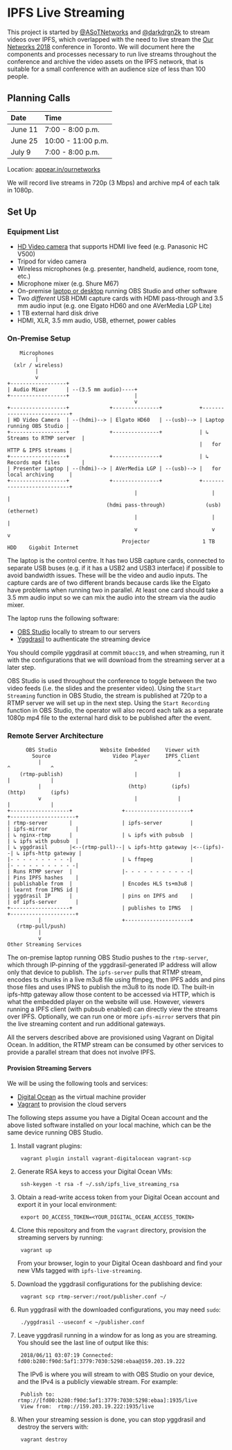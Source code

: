 IPFS Live Streaming
===================

This project is started by [@ASoTNetworks](https://github.com/ASoTNetworks) and
[@darkdrgn2k](https://github.com/darkdrgn2k) to stream videos over IPFS, which
overlapped with the need to live stream the [Our Networks 2018](https://ournetworks.ca)
conference in Toronto. We will document here the components and processes necessary
to run live streams throughout the conference and archive the video assets on the
IPFS network, that is suitable for a small conference with an audience size of less
than 100 people.

## Planning Calls

| Date    | Time              |
|:--------|:------------------|
| June 11 | 7:00  -  8:00 p.m.|
| June 25 | 10:00 - 11:00 p.m.|
| July 9  | 7:00  -  8:00 p.m.|

Location: [appear.in/ournetworks](https://appear.in/ournetworks)

We will record live streams in 720p (3 Mbps) and archive mp4 of each talk in 1080p.

## Set Up

### Equipment List

* [HD Video camera](https://video.ibm.com/blog/streaming-video-tips/live-streaming-cameras-select-the-best-for-you/)
  that supports HDMI live feed (e.g. Panasonic HC V500)
* Tripod for video camera
* Wireless microphones (e.g. presenter, handheld, audience, room tone, etc.)
* Microphone mixer (e.g. Shure M67)
* On-premise [laptop or desktop](https://obsproject.com/wiki/System-Requirements)
  running OBS Studio and other software
* Two _different_ USB HDMI capture cards with HDMI pass-through and 3.5 mm audio input
  (e.g. one Elgato HD60 and one AVerMedia LGP Lite)
* 1 TB external hard disk drive
* HDMI, XLR, 3.5 mm audio, USB, ethernet, power cables

### On-Premise Setup

```
    Microphones
         |
  (xlr / wireless)
         |
         v
+------------------+
| Audio Mixer      | --(3.5 mm audio)----+
+------------------+                     |
                                         v
+------------------+             +---------------+            +---------------------------+
| HD Video Camera  | --(hdmi)--> | Elgato HD60   | --(usb)--> | Laptop running OBS Studio |
+------------------+             +---------------+            | ↳ Streams to RTMP server  |
                                                              |   for HTTP & IPFS streams |
+------------------+             +---------------+            | ↳ Records mp4 files       |
| Presenter Laptop | --(hdmi)--> | AVerMedia LGP | --(usb)--> |   for local archiving     |
+------------------+             +---------------+            +---------------------------+
                                         |                        |               |
                                (hdmi pass-through)             (usb)         (ethernet)
                                         |                        |               |
                                         v                        v               v
                                     Projector                 1 TB HDD    Gigabit Internet
```

The laptop is the control centre. It has two USB capture cards, connected to separate USB
buses (e.g. if it has a USB2 and USB3 interface) if possible to avoid bandwidth issues. These
will be the video and audio inputs. The capture cards are of two different brands because
cards like the Elgato have problems when running two in parallel. At least one card should
take a 3.5 mm audio input so we can mix the audio into the stream via the audio mixer.

The laptop runs the following software:

* [OBS Studio](https://obsproject.com) locally to stream to our servers
* [Yggdrasil](https://github.com/yggdrasil-network/yggdrasil-go) to authenticate the
  streaming device

You should compile yggdrasil at commit `b0acc19`, and when streaming, run it with the
configurations that we will download from the streaming server at a later step.

OBS Studio is used throughout the conference to toggle between the two video feeds (i.e. 
the slides and the presenter video). Using the `Start Streaming` function in OBS Studio,
the stream is published at 720p to a RTMP server we will set up in the next step. Using
the `Start Recording` function in OBS Studio, the operator will also record each talk as
a separate 1080p mp4 file to the external hard disk to be published after the event.

### Remote Server Architecture

```
      OBS Studio              Website Embedded     Viewer with
        Source                    Video Player     IPFS Client
          |                              ^             ^                   ^             ^
    (rtmp-publish)                       |             |                   |             |
          |                            (http)        (ipfs)              (http)        (ipfs)
          v                              |             |                   |             |
+-------------------+                +---------------------+           +---------------------+
| rtmp-server       |                | ipfs-server         |           | ipfs-mirror         |
| ↳ nginx-rtmp      |                | ↳ ipfs with pubsub  |           | ↳ ipfs with pubsub  |
| ↳ yggdrasil       |<--(rtmp-pull)--| ↳ ipfs-http gateway |<--(ipfs)--| ↳ ipfs-http gateway |
|- - - - - - - - - -|                | ↳ ffmpeg            |           |- - - - - - - - - - -|
| Runs RTMP server  |                |- - - - - - - - - - -|           | Pins IPFS hashes    |
| publishable from  |                | Encodes HLS ts+m3u8 |           | learnt from IPNS id |
| yggdrasil IP      |                | pins on IPFS and    |           | of ipfs-server      |
+-------------------+                | publishes to IPNS   |           +---------------------+
          |                          +---------------------+
   (rtmp-pull/push)
          |
          v
Other Streaming Services
```

The on-premise laptop running OBS Studio pushes to the `rtmp-server`, which through
IP-pinning of the yggdrasil-generated IP address will allow only that device to publish.
The `ipfs-server` pulls that RTMP stream, encodes ts chunks in a live m3u8 file using
ffmpeg, then IPFS adds and pins those files and uses IPNS to publish the m3u8 to its node
ID. The built-in ipfs-http gateway allow those content to be accessed via HTTP, which is
what the embedded player on the website will use. However, viewers running a IPFS client
(with pubsub enabled) can directly view the streams over IPFS. Optionally, we can run
one or more `ipfs-mirror` servers that pin the live streaming content and run additional
gateways.

All the servers described above are provisioned using Vagrant on Digital Ocean. In addition,
the RTMP stream can be consumed by other services to provide a parallel stream that does not
involve IPFS.

#### Provision Streaming Servers

We will be using the following tools and services:

* [Digital Ocean](https://www.digitalocean.com) as the virtual machine provider
* [Vagrant](https://www.vagrantup.com) to provision the cloud servers

The following steps assume you have a Digital Ocean account and the above listed software
installed on your local machine, which can be the same device running OBS Studio.

1. Install vagrant plugins:

        vagrant plugin install vagrant-digitalocean vagrant-scp

1. Generate RSA keys to access your Digital Ocean VMs:

        ssh-keygen -t rsa -f ~/.ssh/ipfs_live_streaming_rsa

1. Obtain a read-write access token from your Digital Ocean account and export it in
    your local environment:

        export DO_ACCESS_TOKEN=<YOUR_DIGITAL_OCEAN_ACCESS_TOKEN>

1. Clone this repository and from the `vagrant` directory, provision the streaming servers
    by running:

        vagrant up

    From your browser, login to your Digital Ocean dashboard and find your new VMs tagged
    with `ipfs-live-streaming`.

1. Download the yggdrasil configurations for the publishing device:

        vagrant scp rtmp-server:/root/publisher.conf ~/

1. Run yggdrasil with the downloaded configurations, you may need `sudo`:

        ./yggdrasil --useconf < ~/publisher.conf

1. Leave yggdrasil running in a window for as long as you are streaming. You should see the
    last line of output like this:

        2018/06/11 03:07:19 Connected: fd00:b280:f90d:5af1:3779:7030:5298:ebaa@159.203.19.222

    The IPv6 is where you will stream to with OBS Studio on your device, and the IPv4 is a
    publicly viewable stream. For example:

        Publish to: rtmp://[fd00:b280:f90d:5af1:3779:7030:5298:ebaa]:1935/live
        View from:  rtmp://159.203.19.222:1935/live

1. When your streaming session is done, you can stop yggdrasil and destroy the servers with:

        vagrant destroy
